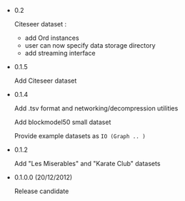 * 0.2

  Citeseer dataset : 
  
  - add Ord instances
  - user can now specify data storage directory
  - add streaming interface

* 0.1.5

  Add Citeseer dataset

* 0.1.4

  Add .tsv format and networking/decompression utilities
  
  Add blockmodel50 small dataset

  Provide example datasets as `IO (Graph .. )`
  

* 0.1.2

  Add "Les Miserables" and "Karate Club" datasets


* 0.1.0.0 (20/12/2012)

  Release candidate


